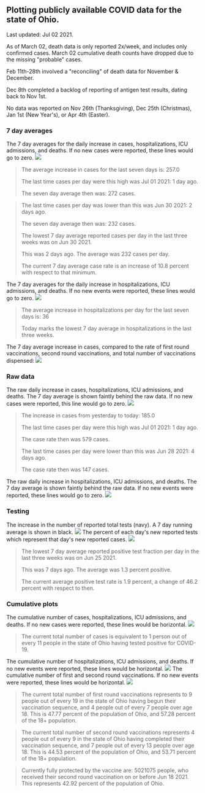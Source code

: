 ## Plotting publicly available COVID data for the state of Ohio. 

Last updated: Jul 02 2021. 

As of March 02, death data is only reported 2x/week, and includes only confirmed cases. March 02 cumulative death counts have dropped due to the missing "probable" cases.

Feb 11th-28th involved a "reconciling" of death data for November & December.

Dec 8th completed a backlog of reporting of antigen test results, dating back to Nov 1st.

No data was reported on Nov 26th (Thanksgiving), Dec 25th (Christmas), Jan 1st (New Year's), or Apr 4th (Easter).
### 7 day averages
The 7 day averages for the daily increase in cases, hospitalizations, ICU admissions, and deaths. If no new cases were reported, these lines would go to zero.
![](7dayaverage_cases.png)

>The average increase in cases for the last seven days is: 257.0
>
>The last time cases per day were this high was Jul 01 2021: 1 day ago.
>
>The seven day average then was: 272 cases.

>
>The last time cases per day was lower than this was Jun 30 2021: 2 days ago.
>
>The seven day average then was: 232 cases.
>
>The lowest 7 day average reported cases per day in the last three weeks was on Jun 30 2021.
>
>This was 2 days ago. The average was 232 cases per day.
>
>The current 7 day average case rate is an increase of 10.8 percent with respect to that minimum.

The 7 day averages for the daily increase in hospitalizations, ICU admissions, and deaths. If no new events were reported, these lines would go to zero.
![](7dayaverage_hospital.png)

>The average increase in hospitalizations per day for the last seven days is: 36
>
>Today marks the lowest 7 day average in hospitalizations in the last three weeks.

The 7 day average increase in cases, compared to the rate of first round vaccinations, second round vaccinations, and total number of vaccinations dispensed:
![](DailyVaccinationsCases.png)

### Raw data
The raw daily increase in cases, hospitalizations, ICU admissions, and deaths. The 7 day average is shown faintly behind the raw data. If no new cases were reported, this line would go to zero.
![](DailyCases.png)

>The increase in cases from yesterday to today: 185.0 
>
>The last time cases per day were this high was Jul 01 2021: 1 day ago. 
>
>The case rate then was 579 cases.
>
>The last time cases per day were lower than this was Jun 28 2021: 4 days ago. 
>
>The case rate then was 147 cases.

The raw daily increase in hospitalizations, ICU admissions, and deaths. The 7 day average is shown faintly behind the raw data. If no new events were reported, these lines would go to zero.
![](DailyHospitalizations.png)

### Testing

The increase in the number of reported total tests (navy). A 7 day running average is shown in black.
![](DailyTests.png)
The percent of each day's new reported tests which represent that day's new reported cases.
![](percentpositive_tests.png)

>The lowest 7 day average reported positive test fraction per day in the last three weeks was on Jun 25 2021.
>
>This was 7 days ago. The average was 1.3 percent positive. 
>
>The current average positive test rate is 1.9 percent, a change of 46.2 percent with respect to then. 

### Cumulative plots
The cumulative number of cases, hospitalizations, ICU admissions, and deaths. If no new cases were reported, these lines would be horizontal.
![](Cases.png)

>The current total number of cases is equivalent to 1 person out of every 11 people in the state of Ohio having tested positive for COVID-19.

The cumulative number of hospitalizations, ICU admissions, and deaths. If no new events were reported, these lines would be horizontal.
![](Hospitalizations.png)
The cumulative number of first and second round vaccinations. If no new events were reported, these lines would be horizontal.
![](Vaccinations.png)

>The current total number of first round vaccinations represents to 9 people out of every 19 in the state of Ohio having begun their vaccination sequence, and 4 people out of every 7 people over age 18.
 >This is 47.77 percent of the population of Ohio, and 57.28 percent of the 18+ population.

>The current total number of second round vaccinations represents 4 people out of every 9 in the state of Ohio having completed their vaccination sequence, and 7 people out of every 13 people over age 18. 
>This is 44.53 percent of the population of Ohio, and 53.71 percent of the 18+ population.

>Currently fully protected by the vaccine are: 5021075 people, who received their second round vaccination on or before Jun 18 2021.
>This represents 42.92 percent of the population of Ohio.

